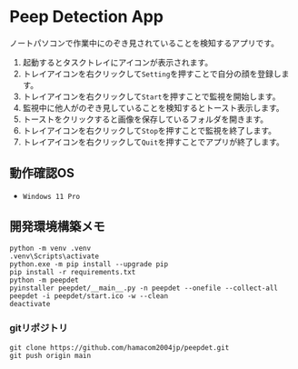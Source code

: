 # Peep Detection App

ノートパソコンで作業中にのぞき見されていることを検知するアプリです。

1. 起動するとタスクトレイにアイコンが表示されます。
2. トレイアイコンを右クリックして`Setting`を押すことで自分の顔を登録します。
3. トレイアイコンを右クリックして`Start`を押すことで監視を開始します。
4. 監視中に他人がのぞき見していることを検知するとトースト表示します。
5. トーストをクリックすると画像を保存しているフォルダを開きます。
6. トレイアイコンを右クリックして`Stop`を押すことで監視を終了します。
7. トレイアイコンを右クリックして`Quit`を押すことでアプリが終了します。 

## 動作確認OS
- `Windows 11 Pro`

## 開発環境構築メモ

```
python -m venv .venv
.venv\Scripts\activate
python.exe -m pip install --upgrade pip
pip install -r requirements.txt
python -m peepdet
pyinstaller peepdet/__main__.py -n peepdet --onefile --collect-all peepdet -i peepdet/start.ico -w --clean
deactivate
```

### gitリポジトリ
```
git clone https://github.com/hamacom2004jp/peepdet.git
git push origin main
```

